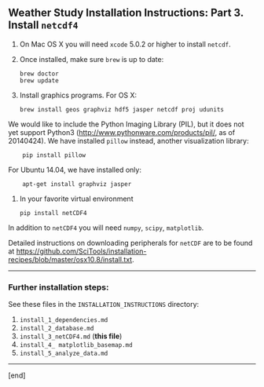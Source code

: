 ## Weather Study Installation Instructions: Part 3. Install `netcdf4`

 1. On Mac OS X you will need `xcode` 5.0.2 or higher to install `netcdf`.
 1. Once installed, make sure `brew` is up to date:

        brew doctor
        brew update

 1. Install graphics programs. For OS X:

        brew install geos graphviz hdf5 jasper netcdf proj udunits

   We would like to include the Python Imaging Library (PIL), but it does not yet support Python3 (http://www.pythonware.com/products/pil/, as of 20140424). We have installed `pillow` instead, another visualization library:
  
        pip install pillow

   For Ubuntu 14.04, we have installed only:

        apt-get install graphviz jasper

 1. In your favorite virtual environment

        pip install netCDF4

   In addition to `netCDF4` you will need `numpy`, `scipy`, `matplotlib`.

Detailed instructions on downloading peripherals for `netCDF` are to be found at https://github.com/SciTools/installation-recipes/blob/master/osx10.8/install.txt.

---

### Further installation steps:

See these files in the `INSTALLATION_INSTRUCTIONS` directory:

 1. `install_1_dependencies.md`
 1. `install_2_database.md`
 1. `install_3_netCDF4.md` (**this file**)
 1. `install_4_ matplotlib_basemap.md`
 1. `install_5_analyze_data.md`

---

[end]
